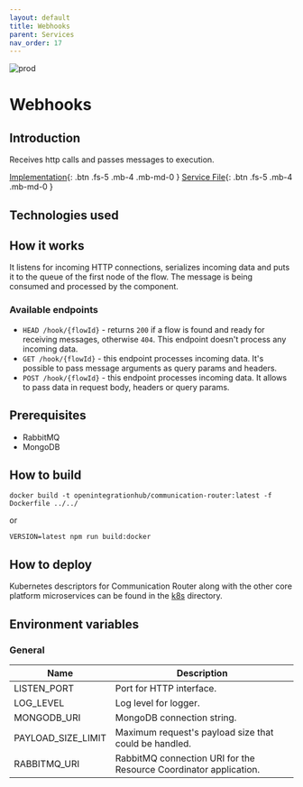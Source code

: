 ```yaml
---
layout: default
title: Webhooks
parent: Services
nav_order: 17
---
```


<!-- Description Guidelines

Please note:
Use the full links to reference other files or images! Relative links will not work under our theme settings settings.
-->

<!-- please choose the appropriate batch and delete/comment the others  -->
![prod](https://img.shields.io/badge/Status-Production-brightgreen.svg)

# **Webhooks** <!-- make sure spelling is consistent with other sources and within this document -->

## Introduction

<!-- 2 sentences: what does it do and how -->
Receives http calls and passes messages to execution.

<!-- [API Reference](){: .btn .fs-5 .mb-4 .mb-md-0 }-->
[Implementation](https://github.com/openintegrationhub/openintegrationhub/tree/master/services/webhooks){: .btn .fs-5 .mb-4 .mb-md-0 }
[Service File](https://github.com/openintegrationhub/openintegrationhub/tree/master/lib/webhooks){: .btn .fs-5 .mb-4 .mb-md-0 }

## Technologies used
<!-- please name and elaborate on other technologies or standards the service uses -->

## How it works
<!-- describe core functionalities and underlying concepts in more detail -->

It listens for incoming HTTP connections, serializes incoming data and puts it to the queue of the first node of the flow. The message is being consumed and processed by the component.

### Available endpoints

- `HEAD /hook/{flowId}` - returns `200` if a flow is found and ready for receiving messages, otherwise `404`. This endpoint doesn't process any incoming data.
- `GET /hook/{flowId}` - this endpoint processes incoming data. It's possible to pass message arguments as query params and headers.
- `POST /hook/{flowId}` - this endpoint processes incoming data. It allows to pass data in request body, headers or query params.

## Prerequisites

- RabbitMQ
- MongoDB

## How to build

```docker
docker build -t openintegrationhub/communication-router:latest -f Dockerfile ../../
```

or

```npm
VERSION=latest npm run build:docker
```

## How to deploy

Kubernetes descriptors for Communication Router along with the other core platform microservices can be found in the [k8s](./k8s) directory.

## Environment variables

### General

| Name | Description |
| --- | --- |
| LISTEN_PORT | Port for HTTP interface. |
| LOG_LEVEL | Log level for logger. |
| MONGODB_URI | MongoDB connection string. |
| PAYLOAD_SIZE_LIMIT | Maximum request's payload size that could be handled. |
| RABBITMQ_URI | RabbitMQ connection URI for the Resource Coordinator application. |
